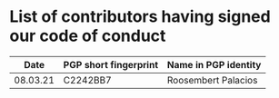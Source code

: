 # List of contributors having signed our code of conduct

<!--
Please add your signature at the end of the file.
Make sure you PGP-sign the commit where you modify this file!
-->

| Date | PGP short fingerprint | Name in PGP identity |
|----|----|----|
| 08.03.21 | C2242BB7 | Roosembert Palacios |
